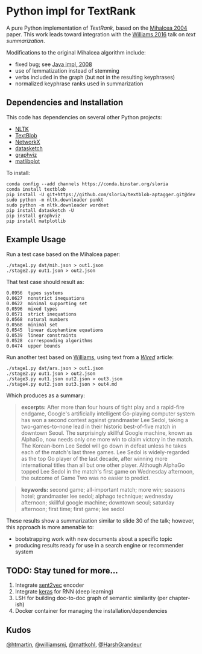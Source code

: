 # Python impl for TextRank

A pure Python implementation of *TextRank*, 
based on the [Mihalcea 2004](http://web.eecs.umich.edu/~mihalcea/papers/mihalcea.emnlp04.pdf) paper.
This work leads toward integration with the [Williams 2016](http://mike.place/2016/summarization/)
talk on *text summarization*.

Modifications to the original Mihalcea algorithm include:

  * fixed bug; see [Java impl, 2008](https://github.com/ceteri/textrank)
  * use of lemmatization instead of stemming
  * verbs included in the graph (but not in the resulting keyphrases)
  * normalized keyphrase ranks used in summarization


## Dependencies and Installation

This code has dependencies on several other Python projects:

  * [NLTK](http://www.nltk.org/)
  * [TextBlob](http://textblob.readthedocs.io/)
  * [NetworkX](http://networkx.readthedocs.io/)
  * [datasketch](https://github.com/ekzhu/datasketch)
  * [graphviz](https://pypi.python.org/pypi/graphviz)
  * [matlibplot](http://matplotlib.org/)

To install:

    conda config --add channels https://conda.binstar.org/sloria
    conda install textblob
    pip install -U git+https://github.com/sloria/textblob-aptagger.git@dev
    sudo python -m nltk.downloader punkt
    sudo python -m nltk.downloader wordnet
    pip install datasketch -U
    pip install graphviz
    pip install matplotlib


## Example Usage

Run a test case based on the Mihalcea paper:

    ./stage1.py dat/mih.json > out1.json
    ./stage2.py out1.json > out2.json

That test case should result as:

```
0.0956	types systems
0.0627	nonstrict inequations
0.0622	minimal supporting set
0.0596	mixed types
0.0571	strict inequations
0.0568	natural numbers
0.0568	minimal set
0.0545	linear diophantine equations
0.0539	linear constraints
0.0528	corresponding algorithms
0.0474	upper bounds
```

Run another test based on [Williams](http://mike.place/2016/summarization/), using text from a
*[Wired](https://www.wired.com/2016/03/googles-ai-wins-pivotal-game-two-match-go-grandmaster/)*
article:

    ./stage1.py dat/ars.json > out1.json
    ./stage2.py out1.json > out2.json
    ./stage3.py out1.json out2.json > out3.json
    ./stage4.py out2.json out3.json > out4.md

Which produces as a summary:

> **excerpts:** After more than four hours of tight play and a rapid-fire endgame, Google's artificially intelligent Go-playing computer system has won a second contest against grandmaster Lee Sedol, taking a two-games-to-none lead in their historic best-of-five match in downtown Seoul. The surprisingly skillful Google machine, known as AlphaGo, now needs only one more win to claim victory in the match. The Korean-born Lee Sedol will go down in defeat unless he takes each of the match's last three games. Lee Sedol is widely-regarded as the top Go player of the last decade, after winning more international titles than all but one other player. Although AlphaGo topped Lee Sedol in the match's first game on Wednesday afternoon, the outcome of Game Two was no easier to predict.

> **keywords:** second game; all-important match; more win; seasons hotel; grandmaster lee sedol; alphago technique; wednesday afternoon; skillful google machine; downtown seoul; saturday afternoon; first time; first game; lee sedol


These results show a summarization similar to slide 30 of the talk; 
however, this approach is more amenable to:

  * bootstrapping work with new documents about a specific topic
  * producing results ready for use in a search engine or recommender system

## TODO: Stay tuned for more...

  1. Integrate [sent2vec](https://github.com/ryankiros/skip-thoughts) encoder
  2. Integrate [keras](https://keras.io/) for RNN (deep learning)
  3. LSH for building doc-to-doc graph of semantic similarity (per chapter-ish)
  4. Docker container for managing the installation/dependencies

## Kudos

[@htmartin](https://github.com/htmartin),
[@williamsmj](https://github.com/williamsmj/),
[@mattkohl](https://github.com/mattkohl),
[@HarshGrandeur](https://github.com/HarshGrandeur)
